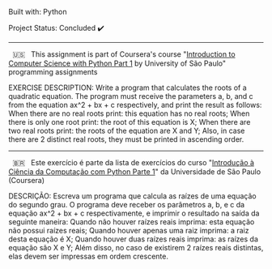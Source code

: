 Built with: Python

Project Status: Concluded :heavy_check_mark:

-------------------------------------------------------------------------------------------------------------------------------------------------------

&nbsp; 🇺🇸 &nbsp; This assignment is part of Coursera's course "[Introduction to Computer Science with Python Part 1](https://www.coursera.org/learn/ciencia-computacao-python-conceitos) by University of São Paulo" programming assignments

EXERCISE DESCRIPTION: Write a program that calculates the roots of a quadratic equation. The program must receive the parameters a, b, and c from the equation ax^2 + bx + c respectively, and print the result as follows:
  When there are no real roots print: this equation has no real roots;
  When there is only one root print: the root of this equation is X;
  When there are two real roots print: the roots of the equation are X and Y;
Also, in case there are 2 distinct real roots, they must be printed in ascending order.



-------------------------------------------------------------------------------------------------------------------------------------------------------


&nbsp; 🇧🇷 &nbsp; Este exercício é parte da lista de exercícios do curso "[Introdução à Ciência da Computação com Python Parte 1](https://www.coursera.org/learn/ciencia-computacao-python-conceitos)" da Universidade de São Paulo (Coursera) 


DESCRIÇÃO: Escreva um programa que calcula as raízes de uma equação do segundo grau. O programa deve receber os parâmetros a, b, e c da equação  ax^2 + bx + c respectivamente, e imprimir o resultado na saída da seguinte maneira:
  Quando não houver raízes reais imprima: esta equação não possui raízes reais;
  Quando houver apenas uma raiz imprima: a raiz desta equação é X;
  Quando houver duas raízes reais imprima: as raízes da equação são X e Y;
Além disso, no caso de existirem 2 raízes reais distintas, elas devem ser impressas em ordem crescente.

